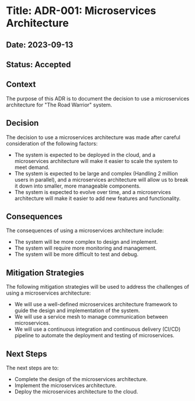 # Title: ADR-001: Microservices Architecture

## Date: 2023-09-13

## Status: Accepted

## Context

The purpose of this ADR is to document the decision to use a microservices architecture for "The Road Warrior" system.

## Decision

The decision to use a microservices architecture was made after careful consideration of the following factors:

* The system is expected to be deployed in the cloud, and a microservices architecture will make it easier to scale the system to meet demand.
* The system is expected to be large and complex (Handling 2 million users in parallel), and a microservices architecture will allow us to break it down into smaller, more manageable components.
* The system is expected to evolve over time, and a microservices architecture will make it easier to add new features and functionality.

## Consequences

The consequences of using a microservices architecture include:

* The system will be more complex to design and implement.
* The system will require more monitoring and management.
* The system will be more difficult to test and debug.

## Mitigation Strategies

The following mitigation strategies will be used to address the challenges of using a microservices architecture:

* We will use a well-defined microservices architecture framework to guide the design and implementation of the system.
* We will use a service mesh to manage communication between microservices.
* We will use a continuous integration and continuous delivery (CI/CD) pipeline to automate the deployment and testing of microservices.

## Next Steps

The next steps are to:

* Complete the design of the microservices architecture.
* Implement the microservices architecture.
* Deploy the microservices architecture to the cloud.
